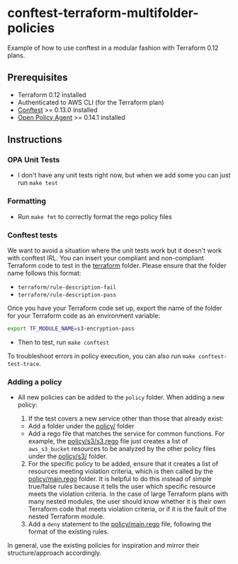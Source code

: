 # conftest-terraform-multifolder-policies

Example of how to use conftest in a modular fashion with Terraform 0.12 plans.

## Prerequisites

* Terraform 0.12 installed
* Authenticated to AWS CLI (for the Terraform plan)
* [Conftest](https://github.com/instrumenta/conftest/) >= 0.13.0 installed
* [Open Policy Agent](https://github.com/open-policy-agent/opa) >= 0.14.1 installed

## Instructions

### OPA Unit Tests

* I don't have any unit tests right now, but when we add some you can just run `make test`

### Formatting

* Run `make fmt` to correctly format the rego policy files

### Conftest tests

We want to avoid a situation where the unit tests work but it doesn't work with
conftest IRL. You can insert your compliant and non-compliant Terraform code to
test in the [terraform](terraform/) folder. Please ensure that the folder name
follows this format:

* `terraform/rule-description-fail`
* `terraform/rule-description-pass`

Once you have your Terraform code set up, export the name of the folder for your
Terraform code as an environment variable:

```bash
export TF_MODULE_NAME=s3-encryption-pass
```

* Then to test, run `make conftest`

To troubleshoot errors in policy execution, you can also run `make conftest-test-trace`.


### Adding a policy

* All new policies can be added to the `policy` folder. When adding a new policy:

  1. If the test covers a new service other than those that already exist:
    - Add a folder under the [policy/](policy/) folder
    - Add a rego file that matches the service for common functions. For example, the [policy/s3/s3.rego](policy/s3/s3.rego) file just creates a list of `aws_s3_bucket` resources to be analyzed by the other policy files under the [policy/s3/](policy/s3) folder.
  2. For the specific policy to be added, ensure that it creates a list of resources meeting violation criteria, which is then called by the [policy/main.rego](policy/main.rego) folder. It is helpful to do this instead of simple true/false rules because it tells the user which specific resource meets the violation criteria. In the case of large Terraform plans with many nested modules, the user should know whether it is their own Terraform code that meets violation criteria, or if it is the fault of the nested Terraform module.
  3. Add a `deny` statement to the [policy/main.rego](policy/main.rego) file, following the format of the existing rules.

In general, use the existing policies for inspiration and mirror their structure/approach accordingly.